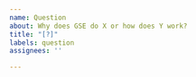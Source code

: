 ```yaml
---
name: Question
about: Why does GSE do X or how does Y work?
title: "[?]"
labels: question
assignees: ''

---
```



